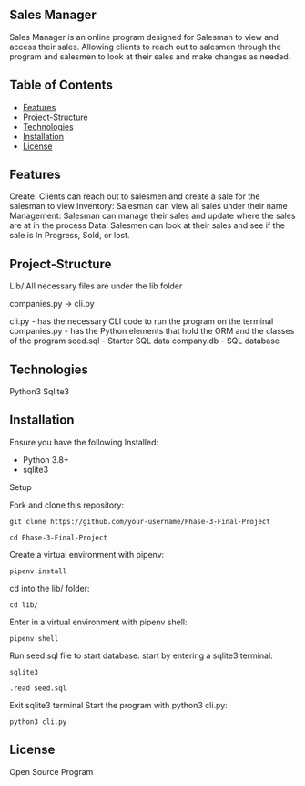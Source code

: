 ## Sales Manager

Sales Manager is an online program designed for Salesman to view and access their sales. Allowing clients to reach out to salesmen through the program and salesmen to look at their sales and make changes as needed. 

## Table of Contents
- [Features](#features)
- [Project-Structure](#project-structure)
- [Technologies](#technologies)
- [Installation](#installation)
- [License](#license)

## Features

Create: Clients can reach out to salesmen and create a sale for the salesman to view
Inventory: Salesman can view all sales under their name
Management: Salesman can manage their sales and update where the sales are at in the process
Data: Salesmen can look at their sales and see if the sale is In Progress, Sold, or lost.

## Project-Structure

Lib/ 
All necessary files are under the lib folder

companies.py -> cli.py

cli.py - has the necessary CLI code to run the program on the terminal
companies.py - has the Python elements that hold the ORM and the classes of the program
seed.sql - Starter SQL data 
company.db - SQL database

## Technologies

Python3
Sqlite3

## Installation

Ensure you have the following Installed:

- Python 3.8+
- sqlite3

Setup

Fork and clone this repository:
```
git clone https://github.com/your-username/Phase-3-Final-Project
```
```
cd Phase-3-Final-Project
```

Create a virtual environment with pipenv:
```
pipenv install
```
cd into the lib/ folder:
```
cd lib/
```

Enter in a virtual environment with pipenv shell:
```
pipenv shell
```

Run seed.sql file to start database:
start by entering a sqlite3 terminal:
```
sqlite3
```
```
.read seed.sql
```
Exit sqlite3 terminal
Start the program with python3 cli.py:
```
python3 cli.py
```

## License

Open Source Program

